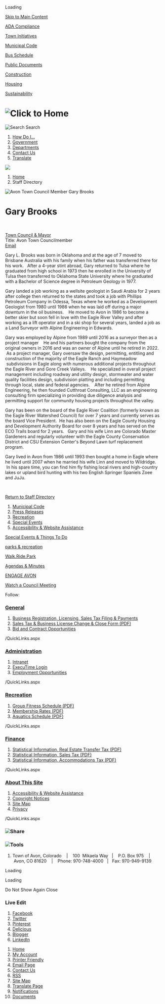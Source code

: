 Loading

[Skip to Main Content](https://www.avon.org/directory.aspx?EID=373%2F)

[ADA Compliance](https://www.avon.org/2492/Accessibility-Website-Assistance)

[Town Initiatives](https://www.avon.org/2378/Town-Initiatives)

[Municipal Code](https://library.municode.com/co/avon/codes/home_rule_charter_and_code)

[Bus Schedule](https://www.avon.org/bus)

[Public Documents](https://www.avon.org/882/Public-Documents)

[Construction](https://www.avon.org/947/Public-Works)

[Housing](https://www.avon.org/2382/Housing)

[Sustainability](https://www.avon.org/558/Sustainability)

# ![Click to Home](https://www.avon.org/ImageRepository/Document?documentID=15933)

![Search](https://www.avon.org/ImageRepository/Document?documentID=24020) Search

1. [How Do I...](https://www.avon.org/1037/How-Do-I)
2. [Government](https://www.avon.org/27/Government)
3. [Departments](https://www.avon.org/101/Departments)
4. [Contact Us](https://www.avon.org/Directory.aspx)
5. [Translate](https://translate.google.com/translate?sl=en&tl=es&js=y&prev=_t&hl=en&ie=UTF-8&u=http%3A%2F%2Fco-avon3.civicplus.com%2F&edit-text)

<!--THE END-->

![](https://www.avon.org/ImageRepository/Document?documentID=19383)

1. [Home](https://www.avon.org)
2. Staff Directory

![Avon Town Council Member Gary Brooks](https://www.avon.org/ImageRepository/Document?documentID=24748 "Avon Town Council Member Gary Brooks")

# Gary Brooks

 

[Town Council &amp; Mayor](https://www.avon.org/Directory.aspx?DID=8)  
Title: Avon Town Councilmember  
[Email](mailto:gbrooks@avon.org)

Gary L. Brooks was born in Oklahoma and at the age of 7 moved to Brisbane Australia with his family when his father was transferred there for his work.   After a 4-year stint abroad, Gary returned to Tulsa where he graduated from high school in 1973 then he enrolled in the University of Tulsa then transferred to Oklahoma State University where he graduated with a Bachelor of Science degree in Petroleum Geology in 1977.    

Gary landed a job working as a wellsite geologist in Saudi Arabia for 2 years after college then returned to the states and took a job with Phillips Petroleum Company in Odessa, Texas where he worked as a Development Geologist from 1980 until 1986 when he was laid off during a major downturn in the oil business.    He moved to Avon in 1986 to become a better skier but soon fell in love with the Eagle River Valley and after working as a lift operator and in a ski shop for several years, landed a job as a Land Surveyor with Alpine Engineering in Edwards.

Gary was employed by Alpine from 1989 until 2016 as a surveyor then as a project manager    He and his partners bought the company from the original owners in 2016 and was an owner of Alpine until he retired in 2022.  As a project manager, Gary oversaw the design, permitting, entitling and construction of the majority of the Eagle Ranch and Haymeadow  subdivisions in Eagle along with numerous additional projects throughout the Eagle River and Gore Creek Valleys.    He specialized in overall project management including roadway and utility design, stormwater and water quality facilities design, subdivision platting and including permitting through local, state and federal agencies.    After he retired from Alpine Engineering, he then founded Cutthroat Consulting, LLC as an engineering consulting firm specializing in providing due diligence analysis and permitting support for community housing projects throughout the valley.

Gary has been on the board of the Eagle River Coalition (formerly known as the Eagle River Watershed Council) for over 7 years and currently serves as the board Vice President.  He has also been on the Eagle County Housing and Development Authority Board for over 8 years and has served on the ECO Trails board for 2 years.   Gary and his wife Linn are Colorado Master Gardeners and regularly volunteer with the Eagle County Conservation District and CSU Extension Center's Beyond Lawn turf replacement program.   

Gary lived in Avon from 1986 until 1993 then bought a home in Eagle where he lived until 2007 when he married his wife Linn and moved to Wildridge.    In his spare time, you can find him fly fishing local rivers and high-country lakes or upland bird hunting with his two English Springer Spaniels Zoee and JuJu.

 

[Return to Staff Directory](https://www.avon.org/Directory.aspx)

1. [Municipal Code](https://www.municode.com/library/co/avon/codes/home_rule_charter_and_code)
2. [Press Releases](https://www.avon.org/CivicAlerts.asp)
3. [Recreation](https://www.avon.org/2046/Recreation)
4. [Special Events](https://www.avon.org/2042/2019-Special-Events)
5. [Accessibility &amp; Website Assistance](https://www.avon.org/2492/Accessibility-Website-Assistance)

[Special Events &amp; Things To Do](https://www.avon.org/2042/2018-Special-Events)

[parks &amp; recreation](https://www.avon.org/2046/Parks-Recreation)

[Walk.Ride.Park](https://www.avon.org/2038/Free-Spaces-to-Explore)

[Agendas &amp; Minutes](https://www.avon.org/952/Agendas-Packets-Minutes)

[ENGAGE AVON](https://www.avon.org/2378/Town-Initiatives)

[Watch a Council Meeting](https://www.highfivemedia.org/series/avon-town-council)

Follow:

### [General](https://www.avon.org/QuickLinks.aspx?CID=3)

1. [Business Registration, Licensing, Sales Tax Filing &amp; Payments](https://www.avon.org/Index.aspx?NID=161)
2. [Sales Tax &amp; Business License Change &amp; Close Form (PDF)](https://www.avon.org/DocumentCenter/View/12024)
3. [Bid and Contract Opportunities](https://www.avon.org/bids)

/QuickLinks.aspx

### [Administration](https://www.avon.org/QuickLinks.aspx?CID=8)

1. [Intranet](https://avonco.sharepoint.com/sites/TOAIntranet)
2. [ExecuTime Login](https://time.avon.org:7120/ExecuTime/LoginCheck.do?bmark=Index.action)
3. [Employment Opportunities](https://www.avon.org/2528/Employment-Opportunities)

/QuickLinks.aspx

### [Recreation](https://www.avon.org/QuickLinks.aspx?CID=22)

1. [Group Fitness Schedule (PDF)](https://www.avon.org/DocumentCenter/Home/View/630)
2. [Membership Rates (PDF)](https://www.avon.org/DocumentCenter/View/15203)
3. [Aquatics Schedule (PDF)](https://www.avon.org/DocumentCenter/View/666)

/QuickLinks.aspx

### [Finance](https://www.avon.org/QuickLinks.aspx?CID=5)

1. [Statistical Information, Real Estate Transfer Tax (PDF)](https://www.avon.org/DocumentCenter/View/19398/5--Real-Estate-Transfer-Tax-February)
2. [Statistical Information, Sales Tax (PDF)](https://www.avon.org/DocumentView.asp?DID=80)
3. [Statistical Information, Accommodations Tax (PDF)](https://www.avon.org/DocumentView.asp?DID=75)

/QuickLinks.aspx

### [About This Site](https://www.avon.org/QuickLinks.aspx?CID=43)

1. [Accessibility &amp; Website Assistance](https://www.avon.org/2492/Accessibility-Website-Assistance)
2. [Copyright Notices](https://www.avon.org/site/copyright)
3. [Site Map](https://www.avon.org/sitemap)
4. [Privacy](https://www.avon.org)

/QuickLinks.aspx

### ![Share](https://www.avon.org/ImageRepository/Document?documentID=15938)

### ![Tools](https://www.avon.org/ImageRepository/Document?documentID=15940)

1. Town of Avon, Colorado    |    100  Mikaela Way   |    P.O. Box 975    |    Avon, CO 81620    |    Phone: 970-748-4000   |   Fax: 970-949-9139

Loading

Loading

Do Not Show Again Close

### Live Edit

1. [Facebook](https://www.avon.org/Layout/WidgetShare/ShareLink/Facebook)
2. [Twitter](https://www.avon.org/Layout/WidgetShare/ShareLink/Twitter)
3. [Pinterest](https://www.avon.org/Layout/WidgetShare/ShareLink/Pinterest)
4. [Delicious](https://www.avon.org/Layout/WidgetShare/ShareLink/Delicious)
5. [Blogger](https://www.avon.org/Layout/WidgetShare/ShareLink/Blogger)
6. [LinkedIn](https://www.avon.org/Layout/WidgetShare/ShareLink/LinkedIn)

<!--THE END-->

01. [Home](https://www.avon.org)
02. [My Account](https://www.avon.org/MyAccount)
03. [Printer Friendly](https://www.avon.org/directory.aspx?EID=373%2F)
04. [Email Page](https://www.avon.org/EmailPage)
05. [Contact Us](https://www.avon.org/directory.aspx)
06. [RSS](https://www.avon.org/rss.aspx)
07. [Site Map](https://www.avon.org/SiteMap)
08. [Translate Page](https://www.avon.org/directory.aspx?EID=373%2F)
09. [Notifications](https://www.avon.org/list.aspx)
10. [Documents](https://www.avon.org/DocumentCenter)